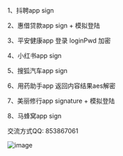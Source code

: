 1、抖聘app sign

2、惠借贷款app sign + 模拟登陆

3、平安健康app 登录 loginPwd 加密

4、小红书app sign

5、搜狐汽车app sign

6、用药助手app 返回内容结果aes解密

7、美丽修行app signature + 模拟登陆

8、马蜂窝app sign



















交流方式QQ: 853867061


![image](https://user-images.githubusercontent.com/34562308/111620216-608bb900-8821-11eb-93a4-5b49ff6a7940.png)
